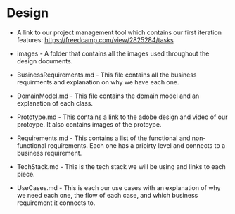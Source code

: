 # Design

- A link to our project management tool which contains our first iteration features: https://freedcamp.com/view/2825284/tasks

- images - A folder that contains all the images used throughout the design documents.

- BusinessRequirements.md - This file contains all the business requirments and explanation on why we have each one.

- DomainModel.md - This file contains the domain model and an explanation of each class.

- Prototype.md - This contains a link to the adobe design and video of our protoype. It also contains images of the protoype.

- Requirements.md - This contains a list of the functional and non-functional requirements. Each one has a prioirty level and connects to a business requirement.

- TechStack.md - This is the tech stack we will be using and links to each piece.

- UseCases.md - This is each our use cases with an explanation of why we need each one, the flow of each case, and which business requirement it connects to. 


